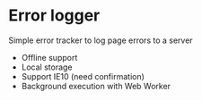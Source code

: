 # Error logger

Simple error tracker to log page errors to a server

- Offline support
- Local storage
- Support IE10 (need confirmation)
- Background execution with Web Worker